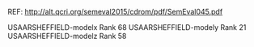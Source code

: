 REF:  http://alt.qcri.org/semeval2015/cdrom/pdf/SemEval045.pdf

USAARSHEFFIELD-modelx Rank 68
USAARSHEFFIELD-modely Rank 21
USAARSHEFFIELD-modelz Rank 58
